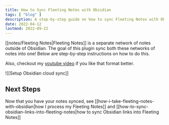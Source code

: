 ```yaml
---
title: How to Sync Fleeting Notes with Obsidian
tags: [ "blog" ]
description: A step-by-step guide on how to sync Fleeting Notes with Obsidian
date: 2022-04-12
lastmod: 2022-09-22
---
```

[[notes/Fleeting Notes|Fleeting Notes]] is a separate network of notes outside of Obsidian. The goal of this plugin sync both these networks of notes into one! Below are step-by-step instructions on how to do this.

Also, checkout my [youtube video](https://youtu.be/G7IqdYC5WGA) if you like that format better.

![[Setup Obsidian cloud sync]]

## Next Steps
Now that you have your notes synced, see [[how-i-take-fleeting-notes-with-obsidian|how I process my Fleeting Notes]] and [[how-to-sync-obsidian-links-into-fleeting-notes|how to sync Obsidian links into Fleeting Notes]]